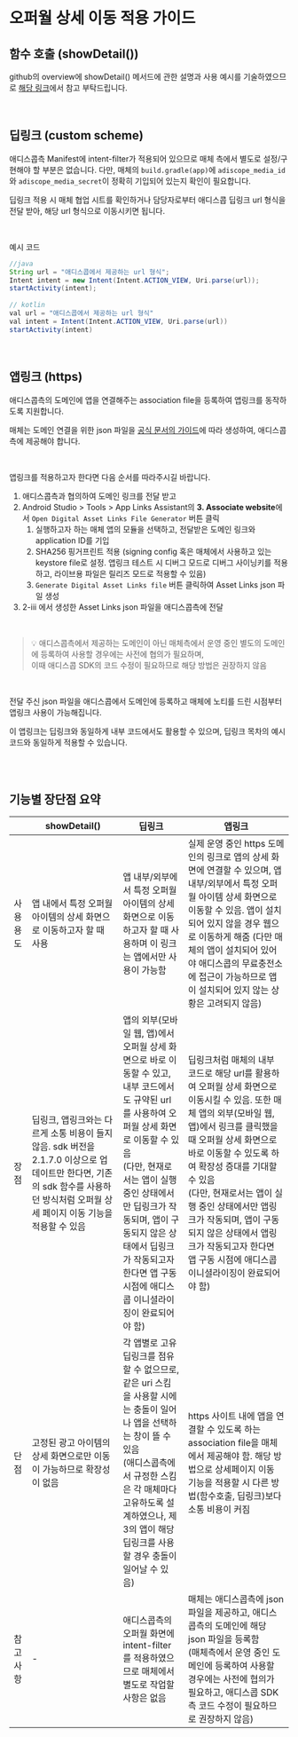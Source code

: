# 오퍼월 상세 이동 적용 가이드

## 함수 호출 (showDetail())

github의 overview에 showDetail() 메서드에 관한 설명과 사용 예시를 기술하였으므로 [해당 링크](https://github.com/adiscope/Adiscope-Android-Sample/blob/master/docs/overview.md#overview---offerwalladandroid)에서 참고 부탁드립니다.

</br>

## 딥링크 (custom scheme)

애디스콥측 Manifest에 intent-filter가 적용되어 있으므로 매체 측에서 별도로 설정/구현해야 할 부분은 없습니다. 다만, 매체의 `build.gradle(app)`에 `adiscope_media_id`와 `adiscope_media_secret`이 정확히 기입되어 있는지 확인이 필요합니다.

딥링크 적용 시 매체 협업 시트를 확인하거나 담당자로부터 애디스콥 딥링크 url 형식을 전달 받아, 해당 url 형식으로 이동시키면 됩니다.

</br>

예시 코드

```java
//java
String url = "애디스콥에서 제공하는 url 형식";
Intent intent = new Intent(Intent.ACTION_VIEW, Uri.parse(url));
startActivity(intent);
 
// kotlin
val url = "애디스콥에서 제공하는 url 형식"
val intent = Intent(Intent.ACTION_VIEW, Uri.parse(url))
startActivity(intent)
```

</br>

## 앱링크 (https)

애디스콥측의 도메인에 앱을 연결해주는 association file을 등록하여 앱링크를 동작하도록 지원합니다.

매체는 도메인 연결을 위한 json 파일을 [공식 문서의 가이드](https://developer.android.com/studio/write/app-link-indexing?utm_source=android-studio#associatesite)에 따라 생성하여, 애디스콥측에 제공해야 합니다.

</br>

앱링크를 적용하고자 한다면 다음 순서를 따라주시길 바랍니다.

1. 애디스콥측과 협의하여 도메인 링크를 전달 받고
2. Android Studio > Tools > App Links Assistant의 **3. Associate website**에서 `Open Digital Asset Links File Generator` 버튼 클릭
    1. 실행하고자 하는 매체 앱의 모듈을 선택하고, 전달받은 도메인 링크와 application ID를 기입
    2. SHA256 핑거프린트 적용 (signing config 혹은 매체에서 사용하고 있는 keystore file로 설정. 앱링크 테스트 시 디버그 모드로 디버그 사이닝키를 적용하고, 라이브용 파일은 릴리즈 모드로 적용할 수 있음)
    3. `Generate Digital Asset Links file` 버튼 클릭하여 Asset Links json 파일 생성
3. 2-iii 에서 생성한 Asset Links json 파일을 애디스콥측에 전달

</br>

> 💡 애디스콥측에서 제공하는 도메인이 아닌 매체측에서 운영 중인 별도의 도메인에 등록하여 사용할 경우에는 사전에 협의가 필요하며, </br> 이때 애디스콥 SDK의 코드 수정이 필요하므로 해당 방법은 권장하지 않음

</br>

전달 주신 json 파일을 애디스콥에서 도메인에 등록하고 매체에 노티를 드린 시점부터 앱링크 사용이 가능해집니다.

이 앱링크는 딥링크와 동일하게 내부 코드에서도 활용할 수 있으며, 딥링크 목차의 예시 코드와 동일하게 적용할 수 있습니다.

</br></br>

## 기능별 장단점 요약
|  | showDetail() | 딥링크 | 앱링크 |
| --- | --- | --- | --- |
| 사용 용도 | 앱 내에서 특정 오퍼월 아이템의 상세 화면으로 이동하고자 할 때 사용 | 앱 내부/외부에서 특정 오퍼월 아이템의 상세 화면으로 이동하고자 할 때 사용하며 이 링크는 앱에서만 사용이 가능함 | 실제 운영 중인 https 도메인의 링크로 앱의 상세 화면에 연결할 수 있으며, 앱 내부/외부에서 특정 오퍼월 아이템 상세 화면으로 이동할 수 있음. 앱이 설치되어 있지 않을 경우 웹으로 이동하게 해줌 (다만 매체의 앱이 설치되어 있어야 애디스콥의 무료충전소에 접근이 가능하므로 앱이 설치되어 있지 않는 상황은 고려되지 않음) |
| 장점 | 딥링크, 앱링크와는 다르게 소통 비용이 들지 않음. sdk 버전을 2.1.7.0 이상으로 업데이트만 한다면, 기존의 sdk 함수를 사용하던 방식처럼 오퍼월 상세 페이지 이동 기능을 적용할 수 있음 | 앱의 외부(모바일 웹, 앱)에서 오퍼월 상세 화면으로 바로 이동할 수 있고, 내부 코드에서도 규약된 url를 사용하여 오퍼월 상세 화면로 이동할 수 있음 </br> (다만, 현재로서는 앱이 실행 중인 상태에서만 딥링크가 작동되며, 앱이 구동되지 않은 상태에서 딥링크가 작동되고자 한다면 앱 구동 시점에 애디스콥 이니셜라이징이 완료되어야 함) | 딥링크처럼 매체의 내부 코드로 해당 url를 활용하여 오퍼월 상세 화면으로 이동시킬 수 있음. 또한 매체 앱의 외부(모바일 웹, 앱)에서 링크를 클릭했을 때 오퍼월 상세 화면으로 바로 이동할 수 있도록 하여 확장성 증대를 기대할 수 있음 </br> (다만, 현재로서는 앱이 실행 중인 상태에서만 앱링크가 작동되며, 앱이 구동되지 않은 상태에서 앱링크가 작동되고자 한다면 앱 구동 시점에 애디스콥 이니셜라이징이 완료되어야 함) |
| 단점 | 고정된 광고 아이템의 상세 화면으로만 이동이 가능하므로 확장성이 없음 | 각 앱별로 고유 딥링크를 점유할 수 없으므로, 같은 uri 스킴을 사용할 시에는 충돌이 일어나 앱을 선택하는 창이 뜰 수 있음 </br> (애디스콥측에서 규정한 스킴은 각 매체마다 고유하도록 설계하였으나, 제3의 앱이 해당 딥링크를 사용할 경우 충돌이 일어날 수 있음) | https 사이트 내에 앱을 연결할 수 있도록 하는 association file을 매체에서 제공해야 함. 해당 방법으로 상세페이지 이동 기능을 적용할 시 다른 방법(함수호출, 딥링크)보다 소통 비용이 커짐 |
| 참고 사항 | - | 애디스콥측의 오퍼월 화면에 intent-filter를 적용하였으므로 매체에서 별도로 작업할 사항은 없음 | 매체는 애디스콥측에 json 파일을 제공하고, 애디스콥측의 도메인에 해당 json 파일을 등록함 </br> (매체측에서 운영 중인 도메인에 등록하여 사용할 경우에는 사전에 협의가 필요하고, 애디스콥 SDK측 코드 수정이 필요하므로 권장하지 않음) |
